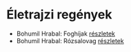 # Életrajzi regények

- Bohumil Hrabal: Foghíjak [részletek](_details/Bohumil%20Hrabal.md#id_442)
- Bohumil Hrabal: Rózsalovag [részletek](_details/Bohumil%20Hrabal.md#id_447)